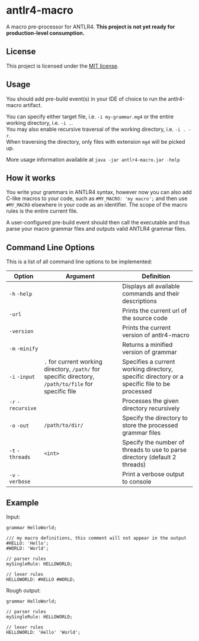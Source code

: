 antlr4-macro
============

A macro pre-processor for ANTLR4. **This project is not yet ready for
production-level consumption.**

## License
This project is licensed under the [MIT license](LICENSE).

## Usage
You should add pre-build event(s) in your IDE of choice to run the
antlr4-macro artifact.  

You can specify either target file, i.e. `-i my-grammar.mg4` or the
entire working directory, i.e. `-i .`.  
You may also enable recursive
traversal of the working directory, i.e. `-i . -r`.  
When traversing the directory, only files with extension `mg4` will be
picked up.  

More usage information available at `java -jar antlr4-macro.jar -help`

## How it works
You write your grammars in ANTLR4 syntax, however now you can also add
C-like macros to your code, such as `#MY_MACRO: 'my macro';` and then
use `#MY_MACRO` elsewhere in your code as an identifier. The scope
of the macro rules is the entire current file.

A user-configured pre-build event should then call the executable
and thus parse your macro grammar files and outputs valid ANTLR4 grammar
files.

## Command Line Options
This is a list of all command line options to be implemented:

| Option | Argument | Definition |
| ------ | -------- | ---------- |
| `-h` `-help` |  | Displays all available commands and their descriptions |
| `-url` |  | Prints the current url of the source code |
| `-version` |  | Prints the current version of antlr4-macro |
| `-m` `-minify` |  | Returns a minified version of grammar |
| `-i` `-input` | `.` for current working directory, `/path/` for specific directory, `/path/to/file` for specific file | Specifies a current working directory, specific directory or a specific file to be processed |
| `-r` `-recursive` |  | Processes the given directory recursively |
| `-o` `-out` | `/path/to/dir/` | Specify the directory to store the processed grammar files |
| `-t` `-threads` | `<int>` | Specify the number of threads to use to parse directory (default 2 threads) |
| `-v` `-verbose` |  | Print a verbose output to console |

## Example
Input:
```
grammar HelloWorld;

/// my macro definitions, this comment will not appear in the output
#HELLO: 'Hello';
#WORLD: 'World';

// parser rules
mySingleRule: HELLOWORLD;

// lexer rules
HELLOWORLD: #HELLO #WORLD;
```

Rough output:
```
grammar HelloWorld;

// parser rules
mySingleRule: HELLOWORLD;

// lexer rules
HELLOWORLD: 'Hello' 'World';
```